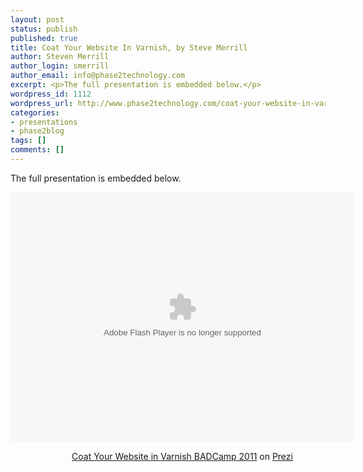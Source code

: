 ```yaml
---
layout: post
status: publish
published: true
title: Coat Your Website In Varnish, by Steve Merrill
author: Steven Merrill
author_login: smerrill
author_email: info@phase2technology.com
excerpt: <p>The full presentation is embedded below.</p>
wordpress_id: 1112
wordpress_url: http://www.phase2technology.com/coat-your-website-in-varnish-by-steve-merrill/
categories:
- presentations
- phase2blog
tags: []
comments: []
---
```

<p>The full presentation is embedded below.</p></p>

<!--more-->

<div class="prezi-player">
<style type="text/css" media="screen">.prezi-player { width: 550px; } .prezi-player-links { text-align: center; }</style><object id="prezi_rz6xsgdf1tx1" name="prezi_rz6xsgdf1tx1" classid="clsid:D27CDB6E-AE6D-11cf-96B8-444553540000" width="550" height="400"><param name="movie" value="http://prezi.com/bin/preziloader.swf" /><param name="allowfullscreen" value="true" /><param name="allowscriptaccess" value="always" /><param name="bgcolor" value="#ffffff" /><param name="flashvars" value="prezi_id=rz6xsgdf1tx1&lock_to_path=0&color=ffffff&autoplay=no&autohide_ctrls=0" /><embed id="preziEmbed_rz6xsgdf1tx1" name="preziEmbed_rz6xsgdf1tx1" src="http://prezi.com/bin/preziloader.swf" type="application/x-shockwave-flash" allowfullscreen="true" allowscriptaccess="always" width="550" height="400" bgcolor="#ffffff" flashvars="prezi_id=rz6xsgdf1tx1&lock_to_path=0&color=ffffff&autoplay=no&autohide_ctrls=0"></embed></object>
<div class="prezi-player-links">
<p><a title="Information on using the Varnish reverse proxy cache to speed up your website!" href="http://prezi.com/rz6xsgdf1tx1/coat-your-website-in-varnish-badcamp-2011/">Coat Your Website in Varnish BADCamp 2011</a> on <a href="http://prezi.com">Prezi</a></p><br />
</div><br />
</div></p>
